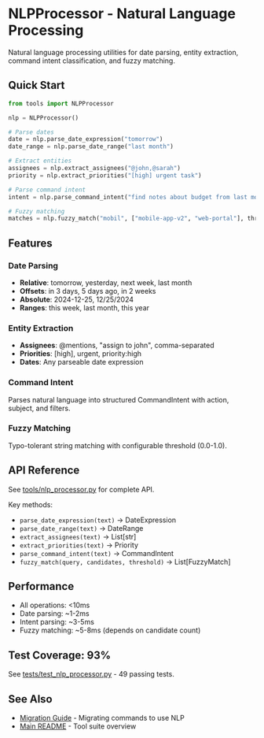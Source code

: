 # NLPProcessor - Natural Language Processing

Natural language processing utilities for date parsing, entity extraction, command intent classification, and fuzzy matching.

## Quick Start

```python
from tools import NLPProcessor

nlp = NLPProcessor()

# Parse dates
date = nlp.parse_date_expression("tomorrow")
date_range = nlp.parse_date_range("last month")

# Extract entities
assignees = nlp.extract_assignees("@john,@sarah")
priority = nlp.extract_priorities("[high] urgent task")

# Parse command intent
intent = nlp.parse_command_intent("find notes about budget from last month")

# Fuzzy matching
matches = nlp.fuzzy_match("mobil", ["mobile-app-v2", "web-portal"], threshold=0.7)
```

## Features

### Date Parsing
- **Relative**: tomorrow, yesterday, next week, last month
- **Offsets**: in 3 days, 5 days ago, in 2 weeks
- **Absolute**: 2024-12-25, 12/25/2024
- **Ranges**: this week, last month, this year

### Entity Extraction
- **Assignees**: @mentions, "assign to john", comma-separated
- **Priorities**: [high], urgent, priority:high
- **Dates**: Any parseable date expression

### Command Intent
Parses natural language into structured CommandIntent with action, subject, and filters.

### Fuzzy Matching
Typo-tolerant string matching with configurable threshold (0.0-1.0).

## API Reference

See [tools/nlp_processor.py](../../tools/nlp_processor.py) for complete API.

Key methods:
- `parse_date_expression(text)` → DateExpression
- `parse_date_range(text)` → DateRange
- `extract_assignees(text)` → List[str]
- `extract_priorities(text)` → Priority
- `parse_command_intent(text)` → CommandIntent
- `fuzzy_match(query, candidates, threshold)` → List[FuzzyMatch]

## Performance

- All operations: <10ms
- Date parsing: ~1-2ms
- Intent parsing: ~3-5ms
- Fuzzy matching: ~5-8ms (depends on candidate count)

## Test Coverage: 93%

See [tests/test_nlp_processor.py](../../tests/test_nlp_processor.py) - 49 passing tests.

## See Also
- [Migration Guide](migration_guide.md) - Migrating commands to use NLP
- [Main README](README.md) - Tool suite overview
